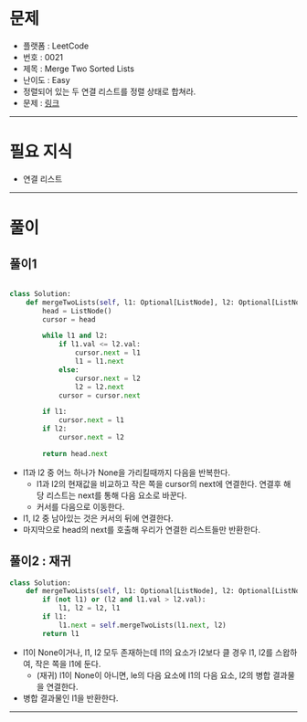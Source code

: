 # 문제
- 플랫폼 : LeetCode
- 번호 : 0021
- 제목 : Merge Two Sorted Lists
- 난이도 : Easy
- 정렬되어 있는 두 연결 리스트를 정렬 상태로 합쳐라.
- 문제 : <a href="https://leetcode.com/problems/merge-two-sorted-lists" target="_blank">링크</a>

---

# 필요 지식
- 연결 리스트

---

# 풀이

## 풀이1
```python

class Solution:
    def mergeTwoLists(self, l1: Optional[ListNode], l2: Optional[ListNode]) -> Optional[ListNode]:
        head = ListNode()
        cursor = head

        while l1 and l2:
            if l1.val <= l2.val:
                cursor.next = l1
                l1 = l1.next
            else:
                cursor.next = l2
                l2 = l2.next
            cursor = cursor.next

        if l1:
            cursor.next = l1
        if l2:
            cursor.next = l2

        return head.next
```
- l1과 l2 중 어느 하나가 None을 가리킬때까지 다음을 반복한다.
  - l1과 l2의 현재값을 비교하고 작은 쪽을 cursor의 next에 연결한다. 연결후 해당 리스트는 next를 통해 다음 요소로 바꾼다.
  - 커서를 다음으로 이동한다.
- l1, l2 중 남아있는 것은 커서의 뒤에 연결한다.
- 마지막으로 head의 next를 호출해 우리가 연결한 리스트들만 반환한다.

## 풀이2 : 재귀
```python
class Solution:
    def mergeTwoLists(self, l1: Optional[ListNode], l2: Optional[ListNode]) -> Optional[ListNode]:
        if (not l1) or (l2 and l1.val > l2.val):
            l1, l2 = l2, l1
        if l1:
            l1.next = self.mergeTwoLists(l1.next, l2)
        return l1
```
- l1이 None이거나, l1, l2 모두 존재하는데 l1의 요소가 l2보다 클 경우 l1, l2를 스왑하여, 작은 쪽을 l1에 둔다.
  - (재귀) l1이 None이 아니면, le의 다음 요소에 l1의 다음 요소, l2의 병합 결과물을 연결한다.
- 병합 결과물인 l1을 반환한다.

---
